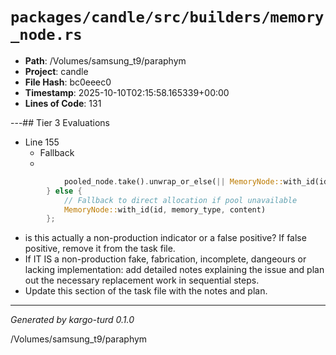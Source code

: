 # `packages/candle/src/builders/memory_node.rs`

- **Path**: /Volumes/samsung_t9/paraphym
- **Project**: candle
- **File Hash**: bc0eeec0  
- **Timestamp**: 2025-10-10T02:15:58.165339+00:00  
- **Lines of Code**: 131

---## Tier 3 Evaluations


- Line 155
  - Fallback
  - 

```rust
            pooled_node.take().unwrap_or_else(|| MemoryNode::with_id(id, memory_type, content))
        } else {
            // Fallback to direct allocation if pool unavailable
            MemoryNode::with_id(id, memory_type, content)
        };
```

- is this actually a non-production indicator or a false positive? If false positive, remove it from the task file.
- If IT IS a non-production fake, fabrication, incomplete, dangeours or lacking implementation: add detailed notes explaining the issue and plan out the necessary replacement work in sequential steps. 
- Update this section of the task file with the notes and plan.

---

*Generated by kargo-turd 0.1.0*

/Volumes/samsung_t9/paraphym